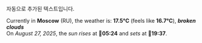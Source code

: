 
자동으로 추가된 텍스트입니다.

<!--START_SECTION:weather:moscow-->
Currently in **Moscow** (RU), the weather is: **17.5°C** (feels like **16.7°C**), ***broken clouds***<br/>
On *August 27, 2025*, the *sun rises* at 🌅**05:24** and *sets* at 🌇**19:37**.
<!--END_SECTION:weather-->
